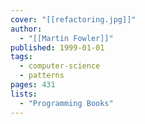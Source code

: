 ```yaml
---
cover: "[[refactoring.jpg]]"
author:
  - "[[Martin Fowler]]"
published: 1999-01-01
tags:
  - computer-science
  - patterns
pages: 431
lists:
  - "Programming Books"
---
```

